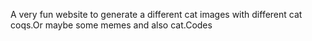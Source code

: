 A very fun website to generate a different cat images with different cat coqs.Or maybe some memes and also cat.Codes
